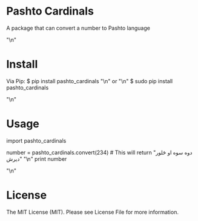 Pashto Cardinals
=================
A package that can convert a number to Pashto language

"\n"

Install
=========
Via Pip:
$ pip install pashto_cardinals "\n"
or "\n"
$ sudo pip install pashto_cardinals

"\n"


Usage
======
import pashto_cardinals

number = pashto_cardinals.convert(234) # This will return "دوه سوه او څلور دیرش"
"\n" print number

"\n"


License
=======
The MIT License (MIT). Please see License File for more information.
